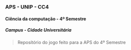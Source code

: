 [logo]: http://www.unip.br/ead/img/logo-unip-home.png "Unip"
### APS - UNIP - CC4 ###
#### Ciência da computação - 4º Semestre ####
##### Campus - Cidade Universitária #####
> Reposítório do jogo feito para a APS do 4º Semestre
